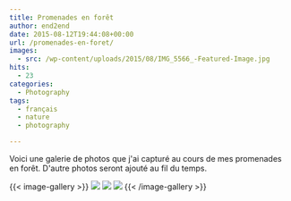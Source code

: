 ```yaml
---
title: Promenades en forêt
author: end2end
date: 2015-08-12T19:44:08+00:00
url: /promenades-en-foret/
images:
  - src: /wp-content/uploads/2015/08/IMG_5566_-Featured-Image.jpg
hits:
  - 23
categories:
  - Photography
tags:
  - français
  - nature
  - photography

---
```

Voici une galerie de photos que j'ai capturé au cours de mes promenades en forêt.
D'autre photos seront ajouté au fil du temps.

{{< image-gallery >}}
[![](http://www.end2endzone.com/wp-content/uploads/2015/08/IMG_5709_e2ez-200x300.jpg)](https://www.flickr.com/photos/154618444@N05/37581565631/in/album-72157719778365604/)
[![](http://www.end2endzone.com/wp-content/uploads/2015/08/IMG_5595_e2ez-200x300.jpg)](https://www.flickr.com/photos/154618444@N05/51427471978/in/album-72157719778365604/)
[![](http://www.end2endzone.com/wp-content/uploads/2015/08/IMG_5566_e2ez-300x200.jpg)](https://www.flickr.com/photos/154618444@N05/36911573613/in/album-72157719778365604/)
{{< /image-gallery >}}
